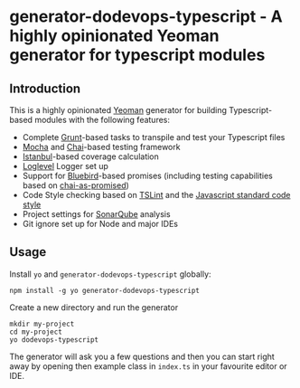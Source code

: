# generator-dodevops-typescript - A highly opinionated Yeoman generator for typescript modules

## Introduction

This is a highly opinionated [Yeoman](http://yeoman.io) generator for building Typescript-based modules with the following features:

* Complete [Grunt](https://gruntjs.com/)-based tasks to transpile and test your Typescript files
* [Mocha](https://mochajs.org/) and [Chai](http://chaijs.com/)-based testing framework
* [Istanbul](https://istanbul.js.org/)-based coverage calculation
* [Loglevel](https://github.com/pimterry/loglevel) Logger set up
* Support for [Bluebird](http://bluebirdjs.com/)-based promises (including testing capabilities based on [chai-as-promised](https://github.com/domenic/chai-as-promised))
* Code Style checking based on [TSLint](https://palantir.github.io/tslint) and the [Javascript standard code style](https://standardjs.com/)
* Project settings for [SonarQube](https://www.sonarqube.org/) analysis
* Git ignore set up for Node and major IDEs

## Usage

Install `yo` and `generator-dodevops-typescript` globally:

    npm install -g yo generator-dodevops-typescript

Create a new directory and run the generator

    mkdir my-project
    cd my-project
    yo dodevops-typescript

The generator will ask you a few questions and then you can start right away by opening then example class in `index.ts` in your favourite editor or IDE.
